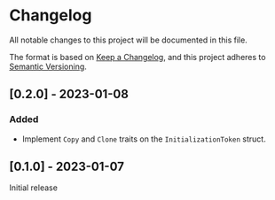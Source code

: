 # Changelog

All notable changes to this project will be documented in this file.

The format is based on [Keep a Changelog](https://keepachangelog.com/en/1.0.0/),
and this project adheres to [Semantic Versioning](https://semver.org/spec/v2.0.0.html).

## [0.2.0] - 2023-01-08

### Added 

- Implement `Copy` and `Clone` traits on the `InitializationToken` struct.

## [0.1.0] - 2023-01-07

Initial release
